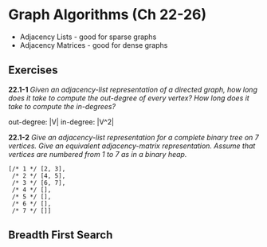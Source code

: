 # Graph Algorithms (Ch 22-26)

* Adjacency Lists - good for sparse graphs
* Adjacency Matrices - good for dense graphs

## Exercises

**22.1-1** *Given an adjacency-list representation of a directed graph, how long does it take to compute the out-degree of every vertex? How long does it take to compute the in-degrees?*

out-degree: |V|
in-degree:  |V^2|

**22.1-2** *Give an adjacency-list representation for a complete binary tree on 7 vertices. Give an equivalent adjacency-matrix representation. Assume that vertices are numbered from 1 to 7 as in a binary heap.*

```
[/* 1 */ [2, 3],
 /* 2 */ [4, 5],
 /* 3 */ [6, 7],
 /* 4 */ [],
 /* 5 */ [],
 /* 6 */ [],
 /* 7 */ []]
```

## Breadth First Search
